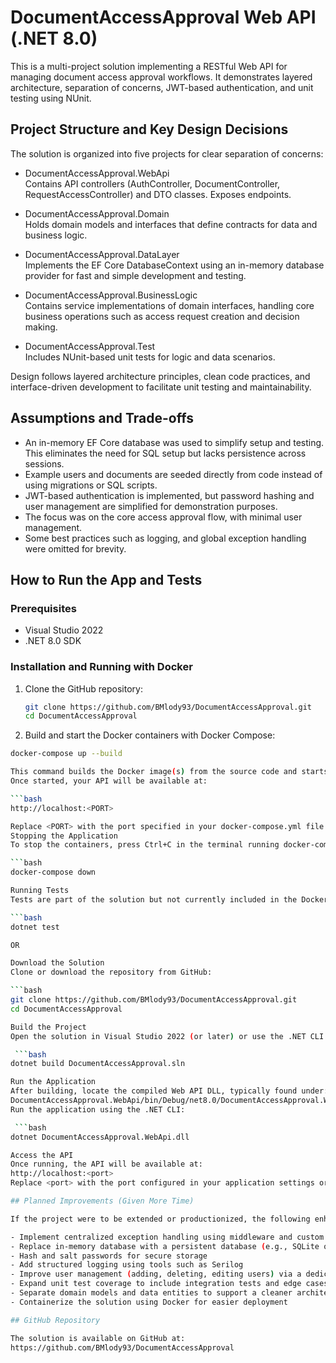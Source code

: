 # DocumentAccessApproval Web API (.NET 8.0)

This is a multi-project solution implementing a RESTful Web API for managing document access approval workflows. It demonstrates layered architecture, separation of concerns, JWT-based authentication, and unit testing using NUnit.

## Project Structure and Key Design Decisions

The solution is organized into five projects for clear separation of concerns:

- DocumentAccessApproval.WebApi  
  Contains API controllers (AuthController, DocumentController, RequestAccessController) and DTO classes. Exposes endpoints.

- DocumentAccessApproval.Domain  
  Holds domain models and interfaces that define contracts for data and business logic.

- DocumentAccessApproval.DataLayer  
  Implements the EF Core DatabaseContext using an in-memory database provider for fast and simple development and testing.

- DocumentAccessApproval.BusinessLogic  
  Contains service implementations of domain interfaces, handling core business operations such as access request creation and decision making.

- DocumentAccessApproval.Test  
  Includes NUnit-based unit tests for logic and data scenarios.

Design follows layered architecture principles, clean code practices, and interface-driven development to facilitate unit testing and maintainability.

## Assumptions and Trade-offs

- An in-memory EF Core database was used to simplify setup and testing. This eliminates the need for SQL setup but lacks persistence across sessions.
- Example users and documents are seeded directly from code instead of using migrations or SQL scripts.
- JWT-based authentication is implemented, but password hashing and user management are simplified for demonstration purposes.
- The focus was on the core access approval flow, with minimal user management.
- Some best practices such as logging, and global exception handling were omitted for brevity.

## How to Run the App and Tests

### Prerequisites

- Visual Studio 2022
- .NET 8.0 SDK

### Installation and Running with Docker

1. Clone the GitHub repository:

   ```bash
   git clone https://github.com/BMlody93/DocumentAccessApproval.git
   cd DocumentAccessApproval

2. Build and start the Docker containers with Docker Compose:

  ```bash
  docker-compose up --build

This command builds the Docker image(s) from the source code and starts the container(s).
Once started, your API will be available at:

```bash
  http://localhost:<PORT>

Replace <PORT> with the port specified in your docker-compose.yml file (commonly 5000 or 8080).
Stopping the Application
To stop the containers, press Ctrl+C in the terminal running docker-compose, or run:

  ```bash
  docker-compose down

Running Tests
Tests are part of the solution but not currently included in the Docker image. To run tests locally, use Visual Studio or the .NET CLI:

  ```bash
  dotnet test

OR

Download the Solution
Clone or download the repository from GitHub:

 ```bash
  git clone https://github.com/BMlody93/DocumentAccessApproval.git
  cd DocumentAccessApproval

Build the Project
Open the solution in Visual Studio 2022 (or later) or use the .NET CLI to compile the project:

   ```bash
  dotnet build DocumentAccessApproval.sln

Run the Application
After building, locate the compiled Web API DLL, typically found under:
  DocumentAccessApproval.WebApi/bin/Debug/net8.0/DocumentAccessApproval.WebApi.dll
Run the application using the .NET CLI:

   ```bash
  dotnet DocumentAccessApproval.WebApi.dll

Access the API
Once running, the API will be available at:
http://localhost:<port>
Replace <port> with the port configured in your application settings or launch profile.

## Planned Improvements (Given More Time)

If the project were to be extended or productionized, the following enhancements would be prioritized:

- Implement centralized exception handling using middleware and custom exception classes
- Replace in-memory database with a persistent database (e.g., SQLite or SQL Server) using EF migrations
- Hash and salt passwords for secure storage
- Add structured logging using tools such as Serilog
- Improve user management (adding, deleting, editing users) via a dedicated UserController
- Expand unit test coverage to include integration tests and edge cases
- Separate domain models and data entities to support a cleaner architecture
- Containerize the solution using Docker for easier deployment

## GitHub Repository

The solution is available on GitHub at:  
https://github.com/BMlody93/DocumentAccessApproval
